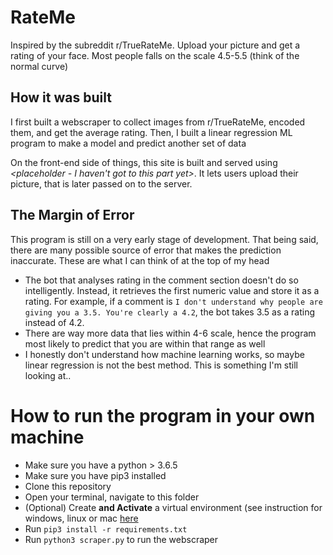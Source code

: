 # RateMe 
Inspired by the subreddit r/TrueRateMe. Upload your picture and get a rating of your face. 
Most people falls on the scale 4.5-5.5 (think of the normal curve)

## How it was built
I first built a webscraper to collect images from r/TrueRateMe, encoded them, and get the average rating. Then, I built a linear regression ML program to make a model and predict another set of data

On the front-end side of things, this site is built and served using *<placeholder - I haven't got to this part yet>*. It lets users upload their picture, that is later passed on to the server. 

## The Margin of Error
This program is still on a very early stage of development. That being said, there are many possible source of error that makes the prediction inaccurate. These are what I can think of at the top of my head
- The bot that analyses rating in the comment section doesn't do so intelligently. Instead, it retrieves the first numeric value and store it as a rating. For example, if a comment is
`I don't understand why people are giving you a 3.5. You're clearly a 4.2`,
the bot takes 3.5 as a rating instead of 4.2.
- There are way more data that lies within 4-6 scale, hence the program most likely to predict that you are within that range as well
- I honestly don't understand how machine learning works, so maybe linear regression is not the best method. This is something I'm still looking at..

# How to run the program in your own machine
- Make sure you have a python > 3.6.5
- Make sure you have pip3 installed
- Clone this repository
- Open your terminal, navigate to this folder
- (Optional) Create **and Activate** a virtual environment (see instruction for windows, linux or mac [here](https://packaging.python.org/guides/installing-using-pip-and-virtual-environments/)
- Run `pip3 install -r requirements.txt`
- Run `python3 scraper.py` to run the webscraper
